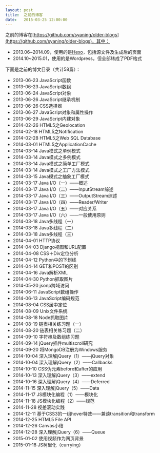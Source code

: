 ```yaml
---
layout: post
title:  之前的博客
date:   2015-03-25 12:00:00
---
```


之前的博客在[https://github.com/syaning/older-blogs](https://github.com/syaning/older-blogs)，其中：

- 2013.06~2014.09，使用的是[Hexo](http://hexo.io/)，包括源文件及生成后的页面
- 2014.10~2015.01，使用的是Wordpress，但全部转成了PDF格式

下面是之前的博文目录（共计58篇）：

- 2013-06-23 JavaScript函数
- 2013-06-23 JavaScript数组
- 2013-06-24 JavaScript对象
- 2013-06-26 JavaScript继承机制
- 2013-06-26 CSS选择器
- 2013-06-27 JavaScript对象和属性操作
- 2013-06-29 JavaScript内建对象
- 2014-02-26 HTML5之Geolocation
- 2014-02-18 HTML5之Notification
- 2014-02-28 HTML5之Web SQL Database
- 2014-03-01 HTML5之ApplicationCache
- 2014-03-14 Java模式之单例模式
- 2014-03-14 Java模式之多例模式
- 2014-03-14 Java模式之简单工厂模式
- 2014-03-14 Java模式之工厂方法模式
- 2014-03-15 Java模式之抽象工厂模式
- 2014-03-17 Java I/O（一）——概述
- 2014-03-17 Java I/O（二）——InputStream综述
- 2014-03-17 Java I/O（三）——OutputStream综述
- 2014-03-17 Java I/O（四）——Reader/Writer
- 2014-03-17 Java I/O（五）——对应关系
- 2014-03-17 Java I/O（六）——一般使用原则
- 2014-03-18 Java多线程（一）
- 2014-03-18 Java多线程（二）
- 2014-03-18 Java多线程（三）
- 2014-04-01 HTTP协议
- 2014-04-03 Django视图和URL配置
- 2014-04-08 CSS＋Div定位分析
- 2014-04-12 Python中的下划线
- 2014-04-14 GET和POST的区别
- 2014-04-16 Java解析XML
- 2014-04-30 Python抓取图片
- 2014-05-20 jsonp跨域访问
- 2014-06-11 JavaScript数组操作
- 2014-06-13 JavaScript编码规范
- 2014-08-04 CSS居中定位
- 2014-08-09 Unix文件系统
- 2014-08-18 Node抓取图片
- 2014-08-19 链表相关练习题（一）
- 2014-08-20 链表相关练习题（二）
- 2014-09-10 字符串及数组练习题
- 2014-09-14 jQuery插件multiscroll研究
- 2014-09-20 将MongoDB注册为Windows服务
- 2014-10-04 深入理解jQuery（1）——jQuery对象
- 2014-10-04 深入理解jQuery（2）——Callbacks
- 2014-10-10 CSS伪元素before和after的应用
- 2014-10-13 深入理解jQuery（3）——extend
- 2014-10-16 深入理解jQuery（4）——Deferred
- 2014-11-15 深入理解jQuery（5）——Data
- 2014-11-17 JS模块化编程（1）——模块化
- 2014-11-18 JS模块化编程（2）——规范
- 2014-11-28 视差滚动实践
- 2014-12-11 基于CSS3的一组hover特效——兼谈transition和transform
- 2014-12-25 HTML5 File API
- 2014-12-26 Canvas小结
- 2014-12-28 深入理解jQuery（6）——Queue
- 2015-01-02 使用视频作为网页背景
- 2015-01-18 JS柯里化（currying）
